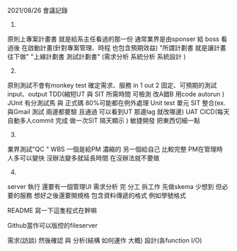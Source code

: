 2021/08/26
會議記錄

1.
原則上專案計畫書 就是給系主任看過的那一份
通常業界是由sponser 給 boss 看過後 在啟動計畫(針對專案管理、時程 也包含預期效益)
"所謂計劃書 就是讓計畫往下做"
"上線計劃書 測試計劃書"
(需求分析 系統分析 系統設計 )


2.
原則測試不會有monkey test 
確定需求、服務 in 1 out 2 固定、可預期的測試input、output
TDD(縮短UT 與 SIT 所需時間 可檢測 改A錯B  用code autorun )
JUnit 有分測試馬 與 正式碼 80%可能都在例外處理 
Unit test 單元 
SIT 整合(ex. 與Gmail 測試 兩邊都要驗 且通過 可以看到UT 那邊lag 就改哪邊)
UAT
CICD(每天自動多人commit 完成 做一次SIT 隔天顯示 )
敏捷開發 把東西切細一點


3.
業界測試"QC "
WBS 一個是給PM 濃縮的
另一個給自己 比較完整
PM在管理時 人多可以變快 沒辦法變多就延長時間 在沒辦法就不要做

4.
server 執行 還要有一個管理UI
需求分析 完 分工 拆工作  先做skema 
少想到 但必要的服務 想好之後還要開規格 包含資料傳遞的格式 例如學號格式


README 寫一下這隻程式在幹嘛

Github當作可以版控的fileserver

需求(訪談) 然後確認 與 分析(結構 如何運作 大概)  設計(各function I/O)
